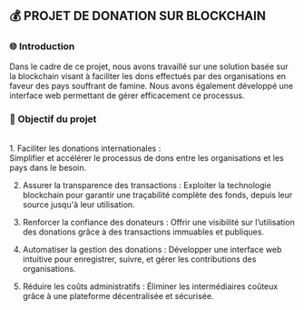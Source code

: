 ## :moneybag: PROJET DE DONATION SUR BLOCKCHAIN
### :globe_with_meridians: Introduction
<p>Dans le cadre de ce projet, nous avons travaillé sur une solution basée sur la blockchain visant à faciliter les dons effectués par des organisations en faveur des pays souffrant de famine. Nous avons également développé une interface web permettant de gérer efficacement ce processus.</p>

### :dart: Objectif du projet
<br>1. Faciliter les donations internationales :</br>
Simplifier et accélérer le processus de dons entre les organisations et les pays dans le besoin.

2. Assurer la transparence des transactions :
Exploiter la technologie blockchain pour garantir une traçabilité complète des fonds, depuis leur source jusqu'à leur utilisation.

3. Renforcer la confiance des donateurs :
Offrir une visibilité sur l’utilisation des donations grâce à des transactions immuables et publiques.

4. Automatiser la gestion des donations :
Développer une interface web intuitive pour enregistrer, suivre, et gérer les contributions des organisations.

5. Réduire les coûts administratifs :
Éliminer les intermédiaires coûteux grâce à une plateforme décentralisée et sécurisée.

